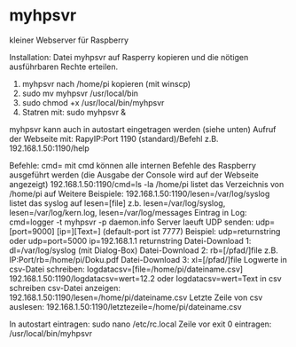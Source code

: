 # myhpsvr
kleiner Webserver für Raspberry

Installation: 
Datei myhpsvr auf Rasperry kopieren und die nötigen ausführbaren Rechte erteilen.

1.	myhpsvr nach /home/pi kopieren (mit winscp)
2.	sudo mv myhpsvr /usr/local/bin
3.	sudo chmod +x /usr/local/bin/myhpsvr
4.	Statren mit: 	sudo myhpsvr & 

myhpsvr kann auch in autostart eingetragen werden (siehe unten)
Aufruf der Webseite mit: RapyIP:Port 1190 (standard)/Befehl
z.B.   192.168.1.50:1190/help

Befehle:
cmd= mit cmd können alle internen Befehle des Raspberry ausgeführt werden (die Ausgabe der Console wird auf der Webseite angezeigt) 
192.168.1.50:1190/cmd=ls -la /home/pi     listet das Verzeichnis von /home/pi auf
Weitere Beispiele:
192.168.1.50:1190/lesen=/var/log/syslog   listet das syslog auf
lesen=[file] z.b. lesen=/var/log/syslog, lesen=/var/log/kern.log, lesen=/var/log/messages
Eintrag in Log: cmd=logger -t myhpsvr -p daemon.info Server laeuft
UDP senden: udp=[port=9000] [ip=][Text=] (default-port ist 7777) 
Beispiel: udp=returnstring oder udp=port=5000 ip=192.168.1.1 returnstring
Datei-Download 1: dl=/var/log/syslog   	(mit Dialog-Box)
Datei-Download 2: rb=[/pfad/]file  z.B. IP:Port/rb=/home/pi/Doku.pdf
Datei-Download 3: xl=[/pfad/]file
Logwerte in csv-Datei schreiben: logdatacsv=[file=/home/pi/dateiname.csv] 192.168.1.50:1190/logdatacsv=wert=12.2 oder logdatacsv=wert=Text in csv schreiben
csv-Datei anzeigen: 192.168.1.50:1190/lesen=/home/pi/dateiname.csv
Letzte Zeile von csv auslesen: 192.168.1.50:1190/letztezeile=/home/pi/dateiname.csv

In autostart eintragen:
sudo nano /etc/rc.local
Zeile vor exit 0 eintragen:     /usr/local/bin/myhpsvr
